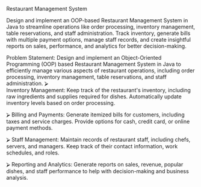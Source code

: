 Restaurant Management System

Design and implement an OOP-based Restaurant Management System in Java to streamline operations like order processing, inventory management, table reservations, and staff administration. Track inventory, generate bills with multiple payment options, manage staff records, and create insightful reports on sales, performance, and analytics for better decision-making.



Problem Statement: 
Design and implement an Object-Oriented Programming (OOP) based Restaurant Management System in Java to efficiently manage various aspects of restaurant operations, including order processing, inventory management, table reservations, and staff administration.
⮚	
Inventory Management: Keep track of the restaurant's inventory, including raw ingredients and supplies required for dishes. Automatically update inventory levels based on order processing.

⮚	Billing and Payments: Generate itemized bills for customers, including taxes and service charges. Provide options for cash, credit card, or online payment methods.

⮚	Staff Management: Maintain records of restaurant staff, including chefs, servers, and managers. Keep track of their contact information, work schedules, and roles.

⮚	Reporting and Analytics: Generate reports on sales, revenue, popular dishes, and staff performance to help with decision-making and business analysis.
